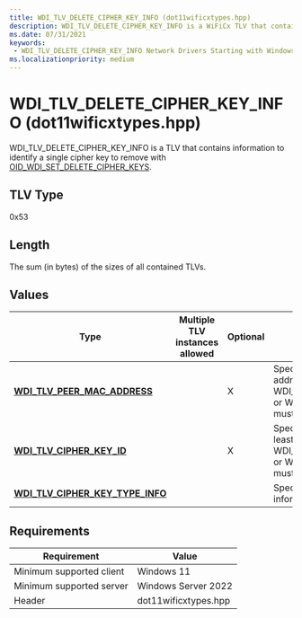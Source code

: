 ```yaml
---
title: WDI_TLV_DELETE_CIPHER_KEY_INFO (dot11wificxtypes.hpp)
description: WDI_TLV_DELETE_CIPHER_KEY_INFO is a WiFiCx TLV that contains information to identify a single cipher key to remove with OID_WDI_SET_DELETE_CIPHER_KEYS.
ms.date: 07/31/2021
keywords:
 - WDI_TLV_DELETE_CIPHER_KEY_INFO Network Drivers Starting with Windows Vista
ms.localizationpriority: medium
---
```


# WDI\_TLV\_DELETE\_CIPHER\_KEY\_INFO (dot11wificxtypes.hpp)


WDI\_TLV\_DELETE\_CIPHER\_KEY\_INFO is a TLV that contains information to identify a single cipher key to remove with [OID\_WDI\_SET\_DELETE\_CIPHER\_KEYS](./oid-wdi-set-delete-cipher-keys.md).

## TLV Type


0x53

## Length


The sum (in bytes) of the sizes of all contained TLVs.

## Values


| Type                                                                      | Multiple TLV instances allowed | Optional | Description                                                                                                                |
|---------------------------------------------------------------------------|--------------------------------|----------|----------------------------------------------------------------------------------------------------------------------------|
| [**WDI\_TLV\_PEER\_MAC\_ADDRESS**](wdi-tlv-peer-mac-address.md)          |                                | X        | Specifies the peer MAC address. At least one of WDI\_TLV\_PEER\_MAC\_ADDRESS or WDI\_TLV\_CIPHER\_KEY\_ID must be present. |
| [**WDI\_TLV\_CIPHER\_KEY\_ID**](wdi-tlv-cipher-key-id.md)                |                                | X        | Specifies the cipher key ID. At least one of WDI\_TLV\_PEER\_MAC\_ADDRESS or WDI\_TLV\_CIPHER\_KEY\_ID must be present.    |
| [**WDI\_TLV\_CIPHER\_KEY\_TYPE\_INFO**](wdi-tlv-cipher-key-type-info.md) |                                |          | Specifies the cipher key type information.                                                                                 |

 

## Requirements

|Requirement|Value|
|--- |--- |
|Minimum supported client|Windows 11|
|Minimum supported server|Windows Server 2022|
|Header|dot11wificxtypes.hpp|

 

